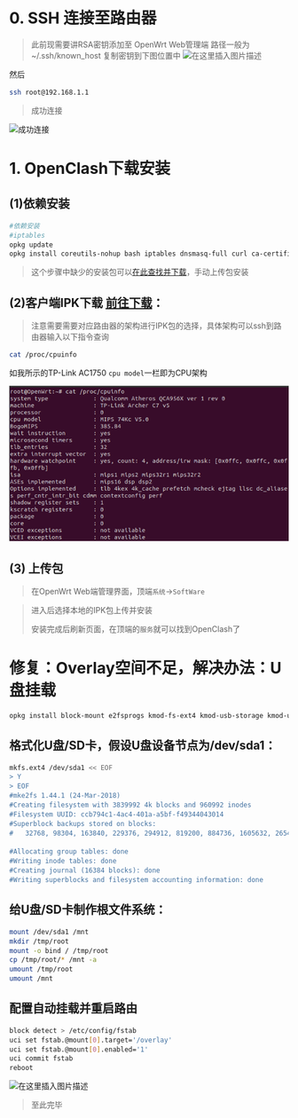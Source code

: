 ﻿# 0. SSH 连接至路由器

> 此前现需要讲RSA密钥添加至 OpenWrt Web管理端 路径一般为 ~/.ssh/known_host
> 复制密钥到下图位置中
![在这里插入图片描述](https://img-blog.csdnimg.cn/ca0d2aa017c7403bae2d65d252e4d8e6.png#pic_center)

然后

```bash
ssh root@192.168.1.1 
```

> 成功连接

![成功连接](https://img-blog.csdnimg.cn/6703ebb9315f46b19621f7e2621516a7.png#pic_center)

# 1. OpenClash下载安装

## (1)依赖安装

```bash
#依赖安装
#iptables
opkg update
opkg install coreutils-nohup bash iptables dnsmasq-full curl ca-certificates ipset ip-full iptables-mod-tproxy iptables-mod-extra libcap libcap-bin ruby ruby-yaml kmod-tun kmod-inet-diag unzip luci-compat luci luci-base

```
> 这个步骤中缺少的安装包可以[在此查找并下载](https://op.supes.top/packages/)，手动上传包安装

## (2)客户端IPK下载 [前往下载](https://github.com/vernesong/OpenClash/releases)：

> 注意需要需要对应路由器的架构进行IPK包的选择，具体架构可以ssh到路由器输入以下指令查询

```bash
cat /proc/cpuinfo
```
如我所示的TP-Link AC1750 `cpu model`一栏即为CPU架构

![architecture](../docs/images/architecture.png)

## (3) 上传包

> 在OpenWrt Web端管理界面，顶端`系统`->`SoftWare`

> 进入后选择本地的IPK包上传并安装
>
> 安装完成后刷新页面，在顶端的`服务`就可以找到OpenClash了

## 

 # 修复：Overlay空间不足，解决办法：U盘挂载


```bash
opkg install block-mount e2fsprogs kmod-fs-ext4 kmod-usb-storage kmod-usb2 kmod-usb3

```
## 格式化U盘/SD卡，假设U盘设备节点为/dev/sda1：

```bash
mkfs.ext4 /dev/sda1 << EOF
> Y
> EOF
#mke2fs 1.44.1 (24-Mar-2018)
#Creating filesystem with 3839992 4k blocks and 960992 inodes
#Filesystem UUID: ccb794c1-4ac4-401a-a5bf-f49344043014
#Superblock backups stored on blocks: 
#	32768, 98304, 163840, 229376, 294912, 819200, 884736, 1605632, 2654208

#Allocating group tables: done                            
#Writing inode tables: done                            
#Creating journal (16384 blocks): done
#Writing superblocks and filesystem accounting information: done  
```
## 给U盘/SD卡制作根文件系统：

```bash
mount /dev/sda1 /mnt
mkdir /tmp/root
mount -o bind / /tmp/root
cp /tmp/root/* /mnt -a
umount /tmp/root
umount /mnt
```
## 配置自动挂载并重启路由

```bash
block detect > /etc/config/fstab
uci set fstab.@mount[0].target='/overlay'
uci set fstab.@mount[0].enabled='1'
uci commit fstab
reboot
```
![在这里插入图片描述](https://img-blog.csdnimg.cn/e767d30650774e98bc60daada9173590.png#pic_center)

> 至此完毕

